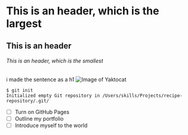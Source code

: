 # This is an  header, which is the largest
## This is an  header
###### This is an  header, which is the smallest
i made the sentence as a h1
![Image of Yaktocat](https://octodex.github.com/images/yaktocat.png)
```
$ git init
Initialized empty Git repository in /Users/skills/Projects/recipe-repository/.git/
```
- [ ] Turn on GitHub Pages
- [ ] Outline my portfolio
- [ ] Introduce myself to the world
